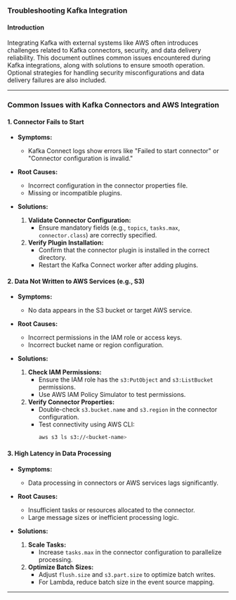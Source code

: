 ### Troubleshooting Kafka Integration

#### **Introduction**
Integrating Kafka with external systems like AWS often introduces challenges related to Kafka connectors, security, and data delivery reliability. This document outlines common issues encountered during Kafka integrations, along with solutions to ensure smooth operation. Optional strategies for handling security misconfigurations and data delivery failures are also included.

---

### **Common Issues with Kafka Connectors and AWS Integration**

#### **1. Connector Fails to Start**
- **Symptoms:**
  - Kafka Connect logs show errors like "Failed to start connector" or "Connector configuration is invalid."
- **Root Causes:**
  - Incorrect configuration in the connector properties file.
  - Missing or incompatible plugins.

- **Solutions:**
  1. **Validate Connector Configuration:**
     - Ensure mandatory fields (e.g., `topics`, `tasks.max`, `connector.class`) are correctly specified.
  2. **Verify Plugin Installation:**
     - Confirm that the connector plugin is installed in the correct directory.
     - Restart the Kafka Connect worker after adding plugins.

#### **2. Data Not Written to AWS Services (e.g., S3)**
- **Symptoms:**
  - No data appears in the S3 bucket or target AWS service.
- **Root Causes:**
  - Incorrect permissions in the IAM role or access keys.
  - Incorrect bucket name or region configuration.

- **Solutions:**
  1. **Check IAM Permissions:**
     - Ensure the IAM role has the `s3:PutObject` and `s3:ListBucket` permissions.
     - Use AWS IAM Policy Simulator to test permissions.
  2. **Verify Connector Properties:**
     - Double-check `s3.bucket.name` and `s3.region` in the connector configuration.
     - Test connectivity using AWS CLI:
       ```bash
       aws s3 ls s3://<bucket-name>
       ```

#### **3. High Latency in Data Processing**
- **Symptoms:**
  - Data processing in connectors or AWS services lags significantly.
- **Root Causes:**
  - Insufficient tasks or resources allocated to the connector.
  - Large message sizes or inefficient processing logic.

- **Solutions:**
  1. **Scale Tasks:**
     - Increase `tasks.max` in the connector configuration to parallelize processing.
  2. **Optimize Batch Sizes:**
     - Adjust `flush.size` and `s3.part.size` to optimize batch writes.
     - For Lambda, reduce batch size in the event source mapping.

---

